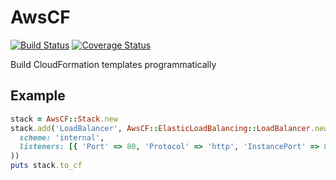 # AwsCF

[![Build Status](https://travis-ci.com/localytics/aws_cf.svg?token=kQUiABmGkzyHdJdMnCnv&branch=master)](https://travis-ci.com/localytics/aws_cf)
[![Coverage Status](https://coveralls.io/repos/github/localytics/aws_cf/badge.svg?branch=master&t=xjMLdI)](https://coveralls.io/github/localytics/aws_cf?branch=master)

Build CloudFormation templates programmatically

## Example

```ruby
stack = AwsCF::Stack.new
stack.add('LoadBalancer', AwsCF::ElasticLoadBalancing::LoadBalancer.new(
  scheme: 'internal',
  listeners: [{ 'Port' => 80, 'Protocol' => 'http', 'InstancePort' => 80, 'InstanceProtocol' => 'http' }]
))
puts stack.to_cf
```
